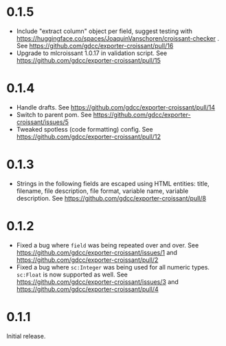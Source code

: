 0.1.5
=====

- Include "extract column" object per field, suggest testing with https://huggingface.co/spaces/JoaquinVanschoren/croissant-checker . See https://github.com/gdcc/exporter-croissant/pull/16
- Upgrade to mlcroissant 1.0.17 in validation script. See https://github.com/gdcc/exporter-croissant/pull/15

0.1.4
=====

- Handle drafts. See https://github.com/gdcc/exporter-croissant/pull/14
- Switch to parent pom. See https://github.com/gdcc/exporter-croissant/issues/5
- Tweaked spotless (code formatting) config. See https://github.com/gdcc/exporter-croissant/pull/12

0.1.3
=====

- Strings in the following fields are escaped using HTML entities: title, filename, file description, file format, variable name, variable description. See https://github.com/gdcc/exporter-croissant/pull/8

0.1.2
=====

- Fixed a bug where `field` was being repeated over and over. See https://github.com/gdcc/exporter-croissant/issues/1 and https://github.com/gdcc/exporter-croissant/pull/2
- Fixed a bug where `sc:Integer` was being used for all numeric types. `sc:Float` is now supported as well. See https://github.com/gdcc/exporter-croissant/issues/3 and https://github.com/gdcc/exporter-croissant/pull/4

0.1.1
=====

Initial release.
